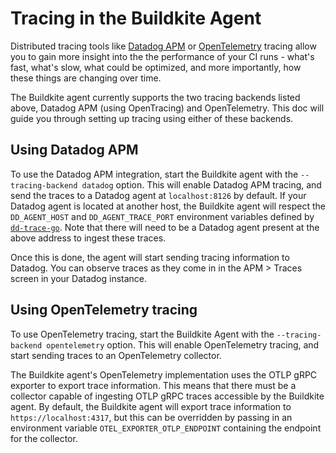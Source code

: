 # Tracing in the Buildkite Agent

Distributed tracing tools like [Datadog APM](https://www.datadoghq.com/product/apm/) or [OpenTelemetry](https://opentelemetry.io/) tracing allow you to gain more insight into the the performance of your CI runs - what's fast, what's slow, what could be optimized, and more importantly, how these things are changing over time.

The Buildkite agent currently supports the two tracing backends listed above, Datadog APM (using OpenTracing) and OpenTelemetry. This doc will guide you through setting up tracing using either of these backends.

## Using Datadog APM

To use the Datadog APM integration, start the Buildkite agent with the `--tracing-backend datadog` option. This will enable Datadog APM tracing, and send the traces to a Datadog agent at `localhost:8126` by default. If your Datadog agent is located at another host, the Buildkite agent will respect the `DD_AGENT_HOST` and `DD_AGENT_TRACE_PORT` environment variables defined by [`dd-trace-go`](https://docs.datadoghq.com/tracing/setup_overview/setup/go/?tab=containers). Note that there will need to be a Datadog agent present at the above address to ingest these traces.

Once this is done, the agent will start sending tracing information to Datadog. You can observe traces as they come in in the APM > Traces screen in your Datadog instance.

## Using OpenTelemetry tracing

To use OpenTelemetry tracing, start the Buildkite Agent with the `--tracing-backend opentelemetry` option. This will enable OpenTelemetry tracing, and start sending traces to an OpenTelemetry collector.

The Buildkite agent's OpenTelemetry implementation uses the OTLP gRPC exporter to export trace information. This means that there must be a collector capable of ingesting OTLP gRPC traces accessible by the Buildkite agent. By default, the Buildkite agent will export trace information to `https://localhost:4317`, but this can be overridden by passing in an environment variable `OTEL_EXPORTER_OTLP_ENDPOINT` containing the endpoint for the collector.
